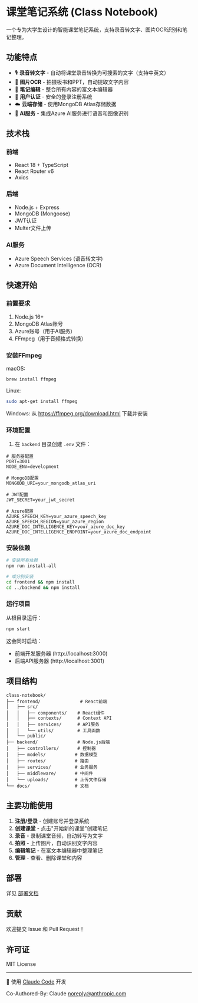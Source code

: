 # 课堂笔记系统 (Class Notebook)

一个专为大学生设计的智能课堂笔记系统，支持录音转文字、图片OCR识别和笔记整理。

## 功能特点

- 🎙️ **录音转文字** - 自动将课堂录音转换为可搜索的文字（支持中英文）
- 📸 **图片OCR** - 拍摄板书和PPT，自动提取文字内容
- 📝 **笔记编辑** - 整合所有内容的富文本编辑器
- 🔐 **用户认证** - 安全的登录注册系统
- ☁️ **云端存储** - 使用MongoDB Atlas存储数据
- 🤖 **AI服务** - 集成Azure AI服务进行语音和图像识别

## 技术栈

### 前端
- React 18 + TypeScript
- React Router v6
- Axios

### 后端
- Node.js + Express
- MongoDB (Mongoose)
- JWT认证
- Multer文件上传

### AI服务
- Azure Speech Services (语音转文字)
- Azure Document Intelligence (OCR)

## 快速开始

### 前置要求

1. Node.js 16+
2. MongoDB Atlas账号
3. Azure账号（用于AI服务）
4. FFmpeg（用于音频格式转换）

### 安装FFmpeg

macOS:
```bash
brew install ffmpeg
```

Linux:
```bash
sudo apt-get install ffmpeg
```

Windows:
从 https://ffmpeg.org/download.html 下载并安装

### 环境配置

1. 在 `backend` 目录创建 `.env` 文件：

```env
# 服务器配置
PORT=3001
NODE_ENV=development

# MongoDB配置
MONGODB_URI=your_mongodb_atlas_uri

# JWT配置
JWT_SECRET=your_jwt_secret

# Azure配置
AZURE_SPEECH_KEY=your_azure_speech_key
AZURE_SPEECH_REGION=your_azure_region
AZURE_DOC_INTELLIGENCE_KEY=your_azure_doc_key
AZURE_DOC_INTELLIGENCE_ENDPOINT=your_azure_doc_endpoint
```

### 安装依赖

```bash
# 安装所有依赖
npm run install-all

# 或分别安装
cd frontend && npm install
cd ../backend && npm install
```

### 运行项目

从根目录运行：
```bash
npm start
```

这会同时启动：
- 前端开发服务器 (http://localhost:3000)
- 后端API服务器 (http://localhost:3001)

## 项目结构

```
class-notebook/
├── frontend/               # React前端
│   ├── src/
│   │   ├── components/    # React组件
│   │   ├── contexts/      # Context API
│   │   ├── services/      # API服务
│   │   └── utils/         # 工具函数
│   └── public/
├── backend/               # Node.js后端
│   ├── controllers/       # 控制器
│   ├── models/           # 数据模型
│   ├── routes/           # 路由
│   ├── services/         # 业务服务
│   ├── middleware/       # 中间件
│   └── uploads/          # 上传文件存储
└── docs/                 # 文档

```

## 主要功能使用

1. **注册/登录** - 创建账号并登录系统
2. **创建课堂** - 点击"开始新的课堂"创建笔记
3. **录音** - 录制课堂音频，自动转写为文字
4. **拍照** - 上传图片，自动识别文字内容
5. **编辑笔记** - 在富文本编辑器中整理笔记
6. **管理** - 查看、删除课堂和内容

## 部署

详见 [部署文档](docs/DEPLOYMENT.md)

## 贡献

欢迎提交 Issue 和 Pull Request！

## 许可证

MIT License

---

🤖 使用 [Claude Code](https://claude.ai/code) 开发

Co-Authored-By: Claude <noreply@anthropic.com>
